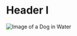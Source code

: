 # Header I
![Image of a Dog in Water](https://upload.wikimedia.org/wikipedia/commons/d/d5/Retriever_in_water.jpg)
